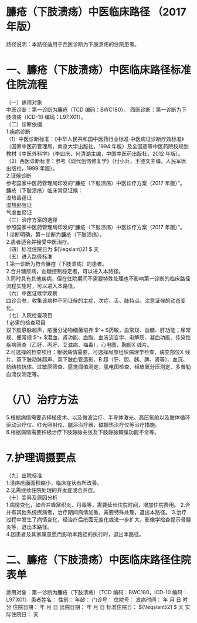 # 臁疮（下肢溃疡）中医临床路径 （2017 年版）  
路径说明：本路径适用于西医诊断为下肢溃疡的住院患者。  
# 一、臁疮（下肢溃疡）中医临床路径标准住院流程  
（一）适用对象  
中医诊断：第一诊断为臁疮（TCD 编码：BWC180）。 西医诊断：第一诊断为下肢溃疡（ICD-10 编码：L97.X01）。  
（二）诊断依据  
1.疾病诊断  
（1）中医诊断标准：《中华人民共和国中医药行业标准·中医病证诊断疗效标准》（国家中医药管理局，南京大学出版社，1994 年版）及全国高等中医药院校规划教材《中医外科学》（李曰庆、何清湖主编，中国中医药出版社，2012 年版）。  
（2）西医诊断标准：参考《现代创伤修复学》（付小兵，王德文主编，人民军医出版社，1999 年版）。  
2.证候诊断  
参考国家中医药管理局印发的“臁疮（下肢溃疡）中医诊疗方案（2017 年版）”。  
臁疮（下肢溃疡）临床常见证候：  
湿热毒蕴证  
湿热瘀阻证  
气虚血瘀证  
（三）治疗方案的选择  
参照国家中医药管理局印发的“臁疮（下肢溃疡）中医诊疗方案（2017 年版）”。  
1.诊断明确，第一诊断为臁疮（下肢溃疡）。  
2.患者适合并接受中医治疗。  
（四）标准住院日为 ${\leqslant}21 $ 天  
（五）进入路径标准  
1.第一诊断为符合臁疮（下肢溃疡）的患者。  
2.合并糖尿病，血糖控制稳定者，可以进入本路径。  
3.同时具有其他疾病，但在住院期间不需要特殊处理也不影响第一诊断的临床路径流程实施时，可以进入本路径。  
（六）中医证候学观察  
四诊合参，收集该病种不同证候的主症、次症、舌、脉特点。注意证候的动态变化。  
（七）入院检查项目  
1.必需的检查项目  
双下肢静脉超声，疮面分泌物细菌培养 $^+ $药敏，血常规、血糖、肝功能；尿常规、便常规 $^+ $潜血，肾功能、血脂、血液流变学、电解质、凝血功能、传染性疾病筛查（乙肝、丙肝、艾滋病、梅毒），心电图、胸部X 线片。  
2.可选择的检查项目：根据病情需要，可选择局部组织病理学检查、病变部位X 线片、双下肢动脉超声、双下肢血管造影、B 超（肝、胆、胰、脾、肾等）、血沉、抗结核抗体、过敏原筛查、感觉阈值测定、肌电图检查、经皮氧分压测定、多普勒血流仪测定等。  
# （八）治疗方法  
5.根据病情需要选择植皮术、以及微波治疗、半导体激光、高压氧舱以及肢体循环驱动治疗仪、红光照射仪、腿浴治疗器、磁振热治疗仪等治疗措施。  
6.根据病情需要积极治疗下肢静脉曲张及下肢静脉瓣膜功能不全等。  
# 7.护理调摄要点  
（九）出院标准  
1.溃疡疮面面积缩小，临床症状有所改善。  
2.无需继续住院处理的并发症或合并症。  
（十）变异及原因分析  
1.病情变化，如合并蜂窝织炎、丹毒等，需要延长住院时间，增加住院费用。 2.合并有其他系统疾病者，治疗期间病情加重，需要特殊处理，退出本路径。 3.治疗过程中发生了病情变化，经治疗后疮面无变化或进一步扩大，影像学检查提示骨髓炎等，退出本路径。  
4.因患者及其家属意愿而影响本路径的执行时，退出本路径。  
# 二、臁疮（下肢溃疡）中医临床路径住院表单  
适用对象：第一诊断为臁疮（下肢溃疡）（TCD 编码：BWC180，ICD-10 编码：L97.X01） 患者姓名：          性别：    年龄：    门诊号：         住院号：            发病时间：   年  月  日  时  分  住院日期：   年  月  日 出院日期：   年  月  日 标准住院日： ${\leqslant}21 $ 天               实际住院日：    天  